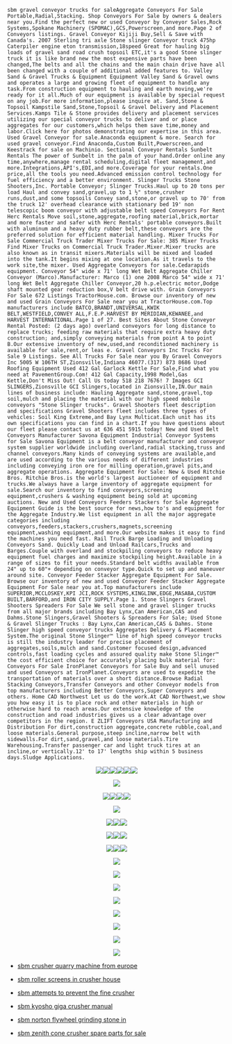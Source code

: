 ```
sbm gravel conveyor trucks for saleAggregate Conveyors For Sale Portable,Radial,Stacking. Shop Conveyors For Sale by owners & dealers near you.Find the perfect new or used Conveyor by Conveyor Sales,Rock Systems,Spokane Machinery (SPOMAC),GCS,Powerscreen,and more.Page 2 of Conveyors listings. Gravel Conveyor Kijiji Buy,Sell & Save with Canada's. 2007 Sterling tri axle Stone slinger Conveyor truck 475hp Caterpiler engine eton transmission,18speed Great for hauling big loads of gravel sand road crush topsoil ETC,it's a good Stone slinger truck it is like brand new the most expensive parts have been changed,The belts and all the chains and the main chain drive have all been changed with a couple of additional added features to. Valley Sand & Gravel Trucks & Equipment Equipment Valley Sand & Gravel owns and operates a large and growing fleet of equipment to handle any task.From construction equipment to hauling and earth moving,we're ready for it all.Much of our equipment is available by special request on any job.For more information,please inquire at. Sand,Stone & Topsoil Kampstile Sand,Stone,Topsoil & Gravel Delivery and Placement Services.Kamps Tile & Stone provides delivery and placement services utilizing our special conveyor trucks to deliver and or place aggregates for our customers,which helps them save time,money and labor.Click here for photos demonstrating our expertise in this area. Used Gravel Conveyor for sale.Anaconda equipment & more. Search for used gravel conveyor.Find Anaconda,Custom Built,Powerscreen,and Keestrack for sale on Machinio. Sectional Conveyor Rentals Sunbelt Rentals The power of Sunbelt in the palm of your hand.Order online any time,anywhere,manage rental scheduling,digital fleet management,and more.Integrations,API's,EDI,and more.Coverage for your rentals.One price,all the tools you need.Advanced emission control technology for fuel efficiency and a better environment. Slinger Trucks Stone Shooters,Inc. Portable Conveyor; Slinger Trucks.Haul up to 20 tons per load Haul and convey sand,gravel,up to 1 ½" stone,crusher runs,dust,and some topsoils Convey sand,stone,or gravel up to 70' from the truck 12' overhead clearance with stationary bed 19' non telescopic boom conveyor with adjustable belt speed Conveyors For Rent Herc Rentals Move soil,stone,aggregate,roofing material,brick,mortar and more faster and safer with Herc Rentals' portable conveyors.Built with aluminum and a heavy duty rubber belt,these conveyors are the preferred solution for efficient material handling. Mixer Trucks For Sale Commercial Truck Trader Mixer Trucks For Sale: 385 Mixer Trucks Find Mixer Trucks on Commercial Truck Trader.Mixer.Mixer trucks are also known as in transit mixers.Materials will be mixed and loaded into the tank.It begins mixing at one location.As it travels to the work site,the mixer. Used Aggregate Conveyors for sale.Cedarapids equipment. Conveyor 54" wide x 71' long Wet Belt Aggregate Chiller Conveyor (Marco).Manufacturer: Marco (1) one 2008 Marco 54" wide x 71' long Wet Belt Aggregate Chiller Conveyor,20 h.p.electric motor,Dodge shaft mounted gear reduction box,V belt drive with. Grain Conveyors For Sale 672 Listings TractorHouse.com. Browse our inventory of new and used Grain Conveyors For Sale near you at TractorHouse.com.Top manufacturers include BATCO,BRANDT,UNIVERSAL,KWIK BELT,WESTFIELD,CONVEY ALL,F.E.P.HARVEST BY MERIDIAN,KEWANEE,and HARVEST INTERNATIONAL.Page 1 of 27. Best Sites About Stone Conveyor Rental Posted: (2 days ago) overland conveyors for long distance to replace trucks; feeding raw materials that require extra heavy duty construction; and,simply conveying materials from point A to point B.Our extensive inventory of new,used,and reconditioned machinery is available for sale,rent,or leas e. Gravel Conveyors Inc Trucks For Sale 9 Listings. See All Trucks For Sale near you By Gravel Conveyors Inc 5005 W 106TH ST,Zionsville,Indiana 46077.(317) 873 8686 Used Roofing Equipment Used 412 Gal Garlock Kettle For Sale,Find what you need at PavementGroup.Com! 412 Gal Capacity,1998 Model,Gas Kettle,Don't Miss Out! Call Us today 518 218 7676! 7 Images GCI SLINGERS,Zionsville GCI Slingers,located in Zionsville,IN.Our main lines of business include: Hauling Aggregate sand,stone,gravel,top soil,mulch and placing the material with our high speed mobile conveyors "Stone Slinger trucks". Gravel Shooters fleet description and specifications Gravel Shooters fleet includes three types of vehicles: Soil King Extreme,and Bay Lynx Multicat.Each unit has its own specifications you can find in a chart.If you have questions about our fleet please contact us at 636 451 5915 today! New and Used Belt Conveyors Manufacturer Savona Equipment Industrial Conveyor Systems for Sale Savona Equipment is a belt conveyor manufacturer and conveyor system supplier worldwide including overland,radial stacking,truss and channel conveyors.Many kinds of conveying systems are available,and are used according to the various needs of different industries including conveying iron ore for milling operation,gravel pits,and aggregate operations. Aggregate Equipment For Sale: New & Used Ritchie Bros. Ritchie Bros.is the world's largest auctioneer of equipment and trucks.We always have a large inventory of aggregate equipment for sale.Search our inventory to find conveyors,screening equipment,crushers & washing equipment being sold at upcoming auctions. New and Used Conveyors Feeders Stackers for Sale Aggregate Equipment Guide is the best source for news,how to's and equipment for the Aggregate Industry.We list equipment in all the major aggregate categories including conveyors,feeders,stackers,crushers,magnets,screening equipment,washing equipment,and more.Our website makes it easy to find the machines you need fast. Rail Truck Barge Loading and Unloading Conveyors Sand. Quickly Load and Unload Railcars,Trucks and Barges.Couple with overland and stockpiling conveyors to reduce heavy equipment fuel charges and maximize stockpiling height.Available in a range of sizes to fit your needs.Standard belt widths available from 24" up to 60"+ depending on conveyor type.Quick to set up and maneuver around site. Conveyor Feeder Stacker Aggregate Equipment For Sale. Browse our inventory of new and used Conveyor Feeder Stacker Aggregate Equipment For Sale near you at.Top manufacturers include SUPERIOR,MCCLOSKEY,KPI JCI,ROCK SYSTEMS,KINGLINK,EDGE,MASABA,CUSTOM BUILT,BARFORD,and IRON CITY SUPPLY.Page 1. Stone Slingers Gravel Shooters Spreaders For Sale We sell stone and gravel slinger trucks from all major brands including Bay Lynx,Can American,CAS and Dahms.Stone Slingers,Gravel Shooters & Spreaders For Sale; Used Stone & Gravel Slinger Trucks : Bay Lynx,Can American,CAS & Dahms. Stone Slinger high speed conveyor trucks Aggregates Delivery & Placement System.The original Stone Slinger™ line of high speed conveyor trucks is still the industry leader for precise placement of aggregates,soils,mulch and sand.Customer focused design,advanced controls,fast loading cycles and assured quality make Stone Slinger™ the cost efficient choice for accurately placing bulk material for: Conveyors For Sale IronPlanet Conveyors for Sale Buy and sell unused and used Conveyors at IronPlanet.Conveyors are used to expedite the transportation of materials over a short distance.Browse Radial Stacking Conveyors,Transfer Conveyors and other Conveyor models from top manufacturers including Better Conveyors,Super Conveyors and others. Home CAD Northwest Let us do the work.At CAD Northwest,we show you how easy it is to place rock and other materials in high or otherwise hard to reach areas.Our extensive knowledge of the construction and road industries gives us a clear advantage over competitors in the region. E ZLIFT Conveyors USA Manufacturing and Distribution For dirt,construction aggregate,concrete rubble,coal,and loose materials.General purpose,steep incline,narrow belt with sidewalls.For dirt,sand,gravel,and loose materials.Tire Warehousing.Transfer passenger car and light truck tires at an incline,or vertically.12' to 17' lengths ship within 5 business days.Sludge Applications. 
```

<div align="center">
  
<a rel="nofollow" href="https://m.shibang-china.com?f=github&k=sbm+gravel+conveyor+trucks+for+sale"><img src="https://static.shibang-china.com/en/l.png"></a><img src="https://static.shibang-china.com/en/hw.png"><a rel="nofollow" href="https://m.shibang-china.com/product/?f=github&k=sbm+gravel+conveyor+trucks+for+sale"><img src="https://static.shibang-china.com/en/p.png"></a><a rel="nofollow" href="https://m.shibang-china.com/cases/?f=github&k=sbm+gravel+conveyor+trucks+for+sale"><img src="https://static.shibang-china.com/en/c.png"></a><a rel="nofollow" href="https://m.shibang-china.com/news/?f=github&k=sbm+gravel+conveyor+trucks+for+sale"><img src="https://static.shibang-china.com/en/n.png"></a><a rel="nofollow" href="https://m.shibang-china.com?f=github&k=sbm+gravel+conveyor+trucks+for+sale"><img src="https://static.shibang-china.com/en/m.png"></a>

<a rel="nofollow" href="https://m.shibang-china.com/product/?f=github&k=sbm+gravel+conveyor+trucks+for+sale"><img src="https://static.shibang-china.com/en/b.jpg"></a>
  
<a rel="nofollow" href="https://m.shibang-china.com/solution-aggregate.html?f=github&k=sbm+gravel+conveyor+trucks+for+sale"><img src="https://static.shibang-china.com/en/a.jpg"></a><a rel="nofollow" href="https://m.shibang-china.com/solution-mine.html?f=github&k=sbm+gravel+conveyor+trucks+for+sale"><img src="https://static.shibang-china.com/en/m.jpg"></a><a rel="nofollow" href="https://m.shibang-china.com/solution-mill.html?f=github&k=sbm+gravel+conveyor+trucks+for+sale"><img src="https://static.shibang-china.com/en/g.jpg"></a><a rel="nofollow" href="https://m.shibang-china.com/solution-epc.html?f=github&k=sbm+gravel+conveyor+trucks+for+sale"><img src="https://static.shibang-china.com/en/e.jpg"></a>

<a rel="nofollow" href="https://m.shibang-china.com/product/?f=github&k=sbm+gravel+conveyor+trucks+for+sale"><img src="https://static.shibang-china.com/en/a-p.png"></a>

<a rel="nofollow" href="https://m.shibang-china.com/product/crusher/c6x.html?f=github&k=sbm+gravel+conveyor+trucks+for+sale"><img src="https://static.shibang-china.com/en/j.jpg"></a><a rel="nofollow" href="https://m.shibang-china.com/product/crusher/ci5x.html?f=github&k=sbm+gravel+conveyor+trucks+for+sale"><img src="https://static.shibang-china.com/en/i.jpg"></a><a rel="nofollow" href="https://m.shibang-china.com/product/crusher/hst.html?f=github&k=sbm+gravel+conveyor+trucks+for+sale"><img src="https://static.shibang-china.com/en/c.jpg"></a>

<a rel="nofollow" href="https://m.shibang-china.com/product/mill/mtw.html?f=github&k=sbm+gravel+conveyor+trucks+for+sale"><img src="https://static.shibang-china.com/en/mtw.jpg"></a><a rel="nofollow" href="https://m.shibang-china.com/product/mill/scm.html?f=github&k=sbm+gravel+conveyor+trucks+for+sale"><img src="https://static.shibang-china.com/en/scm.jpg"></a><a rel="nofollow" href="https://m.shibang-china.com/product/mill/lm.html?f=github&k=sbm+gravel+conveyor+trucks+for+sale"><img src="https://static.shibang-china.com/en/lm.jpg"></a>

<a rel="nofollow" href="https://m.shibang-china.com/product/sand/vsi6x.html?f=github&k=sbm+gravel+conveyor+trucks+for+sale"><img src="https://static.shibang-china.com/en/6x.jpg"></a><a rel="nofollow" href="https://m.shibang-china.com/product/sand/vu.html?f=github&k=sbm+gravel+conveyor+trucks+for+sale"><img src="https://static.shibang-china.com/en/vu.jpg"></a><a rel="nofollow" href="https://m.shibang-china.com/product/mobile/klun.html?f=github&k=sbm+gravel+conveyor+trucks+for+sale"><img src="https://static.shibang-china.com/en/k.jpg"></a>

<a rel="nofollow" href="https://m.shibang-china.com/cases/?f=github&k=sbm+gravel+conveyor+trucks+for+sale"><img src="https://static.shibang-china.com/en/case.png"></a>

<a rel="nofollow" href="https://m.shibang-china.com/cases/aggregate/202.html?f=github&k=sbm+gravel+conveyor+trucks+for+sale"><img src="https://static.shibang-china.com/en/c-1.jpg"></a>

<a rel="nofollow" href="https://m.shibang-china.com/cases/aggregate/203.html?f=github&k=sbm+gravel+conveyor+trucks+for+sale"><img src="https://static.shibang-china.com/en/c-2.jpg"></a>

<a rel="nofollow" href="https://m.shibang-china.com/cases/mill/123.html?f=github&k=sbm+gravel+conveyor+trucks+for+sale"><img src="https://static.shibang-china.com/en/c-3.jpg"></a>

<a rel="nofollow" href="https://m.shibang-china.com/contact_us.html?f=github&k=sbm+gravel+conveyor+trucks+for+sale"><img src="https://static.shibang-china.com/en/contact.png"></a>

<a rel="nofollow" href="https://swt.shibang-china.com/?f=github&k=sbm+gravel+conveyor+trucks+for+sale"><img src="https://static.shibang-china.com/en/chat.png"></a>

<a rel="nofollow" href="https://whatsapp.shibangsoft.com/WhatsApp.php?f=github&k=sbm+gravel+conveyor+trucks+for+sale"><img src="https://static.shibang-china.com/en/whatsapp.png"></a>

<a rel="nofollow" href="https://m.shibang-china.com/?f=github&k=sbm+gravel+conveyor+trucks+for+sale"><img src="https://static.shibang-china.com/en/website.png"></a>

</div>


* [sbm crusher quarry machine from europe](sbm%20crusher%20quarry%20machine%20from%20europe.md)

* [sbm roller screens in crusher house](sbm%20roller%20screens%20in%20crusher%20house.md)

* [sbm attempts to prevent the fine crusher](sbm%20attempts%20to%20prevent%20the%20fine%20crusher.md)

* [sbm kyosho giga crusher manual](sbm%20kyosho%20giga%20crusher%20manual.md)

* [sbm norton flywheel grinding stone in](sbm%20norton%20flywheel%20grinding%20stone%20in.md)

* [sbm zenith cone crusher spare parts for sale](sbm%20zenith%20cone%20crusher%20spare%20parts%20for%20sale.md)